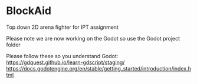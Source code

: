 # BlockAid
Top down 2D arena fighter for IPT assignment

Please note we are now working on the Godot so use the Godot project folder

Please follow these so you understand Godot:
https://gdquest.github.io/learn-gdscript/staging/
https://docs.godotengine.org/en/stable/getting_started/introduction/index.html
